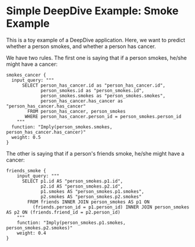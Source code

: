 Simple DeepDive Example: Smoke Example
====

This is a toy example of a DeepDive application. Here, we want to predict whether a person smokes, and whether a person has cancer.

We have two rules. The first one is saying that if a person smokes, he/she might have a cancer:

```
smokes_cancer {
  input_query: """
      SELECT person_has_cancer.id as "person_has_cancer.id",
             person_smokes.id as "person_smokes.id",
             person_smokes.smokes as "person_smokes.smokes",
             person_has_cancer.has_cancer as "person_has_cancer.has_cancer"
        FROM person_has_cancer, person_smokes
       WHERE person_has_cancer.person_id = person_smokes.person_id
    """
  function: "Imply(person_smokes.smokes, person_has_cancer.has_cancer)"
  weight: 0.5
}
```

The other is saying that if a person's friends smoke, he/she might have a cancer:

```
friends_smoke {
	input_query: """
	  SELECT p1.id AS "person_smokes.p1.id",
	         p2.id AS "person_smokes.p2.id",
	         p1.smokes AS "person_smokes.p1.smokes",
	         p2.smokes AS "person_smokes.p2.smokes"
	    FROM friends INNER JOIN person_smokes AS p1 ON
	      (friends.person_id = p1.person_id) INNER JOIN person_smokes AS p2 ON (friends.friend_id = p2.person_id)
	"""
	function: "Imply(person_smokes.p1.smokes, person_smokes.p2.smokes)"
	weight: 0.4
}
```